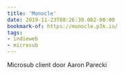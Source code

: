 ```yaml
---
title: 'Monocle'
date: 2019-11-23T08:26:39.002-00:00
bookmark-of: https://monocle.p3k.io/
tags:
- indieweb
- microsub
---
```

Microsub client door Aaron Parecki
